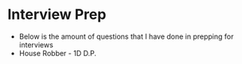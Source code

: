 # Interview Prep
- Below is the amount of questions that I have done in prepping for interviews
- House Robber - 1D D.P.